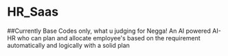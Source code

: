 # HR_Saas
##Currently Base Codes only, what u judging for Negga!
An AI powered AI-HR who can plan and allocate employee's  based on the requirement automatically and logically with a solid plan
